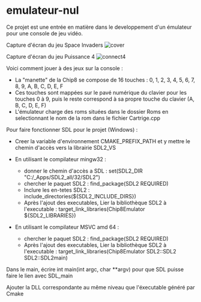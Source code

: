 # emulateur-nul

Ce projet est une entrée en matière dans le developpement d'un émulateur pour une console de jeu vidéo.

Capture d'écran du jeu Space Invaders
![cover](https://github.com/YoiseauDesIles/Chip-8-Emulator/assets/122680880/47a1622e-bcd9-4968-9f82-44565246a721)

Capture d'écran du jeu Puissance 4
![connect4](https://github.com/YoiseauDesIles/Chip-8-Emulator/assets/122680880/3de6630f-ba0b-41c3-a828-ff28e163da29)


Voici comment jouer à des jeux sur la console : 
 - La "manette" de la Chip8 se compose de 16 touches : 0, 1, 2, 3, 4, 5, 6, 7, 8, 9, A, B, C, D, E, F
 - Ces touches sont mappées sur le pavé numérique du clavier pour les touches 0 à 9, puis le reste correspond à sa propre touche du clavier (A, B, C, D, E, F)
 - L'émulateur charge des roms situées dans le dossier Roms en selectionnant le nom de la rom dans le fichier Cartrige.cpp



Pour faire fonctionner SDL pour le projet (Windows) : 

 - Creer la variable d'environnement CMAKE_PREFIX_PATH et y mettre le chemin d'accès vers la librairie SDL2_VS
 - En utilisant le compilateur mingw32 :  
    - donner le chemin d'accès a SDL : set(SDL2_DIR "C:/_Apps/SDL2_all/32/SDL2")
    - chercher le paquet SDL2 : find_package(SDL2 REQUIRED)
    - Inclure les en-tetes SDL2 : include_directories(${SDL2_INCLUDE_DIRS})
    - Après l'ajout des executables, Lier la bibliothèque SDL2 à l'executable : target_link_libraries(Chip8Emulator ${SDL2_LIBRARIES})

 - En utilisant le compilateur MSVC amd 64 :  
    - chercher le paquet SDL2 : find_package(SDL2 REQUIRED)
    - Après l'ajout des executables, Lier la bibliothèque SDL2 à l'executable : target_link_libraries(Chip8Emulator SDL2::SDL2 SDL2::SDL2main)

Dans le main, écrire int main(int argc, char **argv) pour que SDL puisse faire le lien avec SDL_main   

Ajouter la DLL correspondante au même niveau que l'éxecutable généré par Cmake

